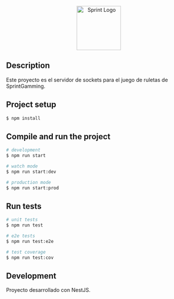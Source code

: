 <p align="center">
  <a href="https://livecasino.sprintgaming.net/auth/login" target="blank"><img src="https://admin.sprintgaming.club/img/SPRINT_GAMING_PNG-.56ba3e74.png" width="120" alt="Sprint Logo" /></a>
</p>

## Description

Este proyecto es el servidor de sockets para el juego de ruletas de SprintGamming.

## Project setup

```bash
$ npm install
```

## Compile and run the project

```bash
# development
$ npm run start

# watch mode
$ npm run start:dev

# production mode
$ npm run start:prod
```

## Run tests

```bash
# unit tests
$ npm run test

# e2e tests
$ npm run test:e2e

# test coverage
$ npm run test:cov
```

## Development 

Proyecto desarrollado con NestJS.